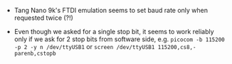  * Tang Nano 9k's FTDI emulation seems to set baud rate only when requested twice (?!)

 * Even though we asked for a single stop bit, it seems to work reliably only if we ask for 2 stop bits from software side, e.g. `picocom -b 115200 -p 2 -y n /dev/ttyUSB1` or `screen /dev/ttyUSB1 115200,cs8,-parenb,cstopb`
